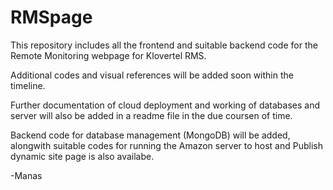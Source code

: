 # RMSpage
This repository includes all the frontend and suitable backend code for the Remote Monitoring webpage for Klovertel RMS. 

Additional codes and visual references will be added soon within the timeline.

Further documentation of cloud deployment and working of databases and server will also be added in a readme file in the due coursen of time.

Backend code for database management (MongoDB) will be added, alongwith suitable codes for running the Amazon server to host and Publish dynamic site page is also availabe.

-Manas
